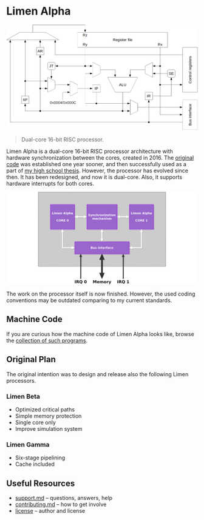 # Limen Alpha

![Limen Alpha pipeline](doc/img/pipeline.png)

> Dual-core 16-bit RISC processor.

Limen Alpha is a dual-core 16-bit RISC processor architecture with hardware synchronization between the cores, created in 2016. The [original code](https://github.com/dominiksalvet/limen) was established one year sooner, and then successfully used as a part of [my high school thesis](https://github.com/dominiksalvet/high-school-thesis). However, the processor has evolved since then. It has been redesigned, and now it is dual-core. Also, it supports hardware interrupts for both cores.

![Limen Alpha processor](doc/img/processor.png)

The work on the processor itself is now finished. However, the used coding conventions may be outdated comparing to my current standards.

## Machine Code

If you are curious how the machine code of Limen Alpha looks like, browse the [collection of such programs](sw).

## Original Plan

The original intention was to design and release also the following Limen processors.

### Limen Beta

* Optimized critical paths
* Simple memory protection
* Single core only
* Improve simulation system

### Limen Gamma

* Six-stage pipelining
* Cache included

## Useful Resources

* [support.md](support.md) – questions, answers, help
* [contributing.md](contributing.md) – how to get involve
* [license](license) – author and license
